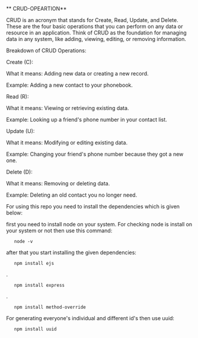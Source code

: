  ** CRUD-OPEARTION**
 
 CRUD is an acronym that stands for Create, Read, Update, and Delete. These are the four basic operations that you can perform on any data or resource in an application. Think of CRUD as the foundation for managing data in any system, like adding, viewing, editing, or removing information.

Breakdown of CRUD Operations:

 
Create (C):


What it means: Adding new data or creating a new record.

Example: Adding a new contact to your phonebook.


Read (R):


What it means: Viewing or retrieving existing data.

Example: Looking up a friend's phone number in your contact list.


Update (U):


What it means: Modifying or editing existing data.

Example: Changing your friend's phone number because they got a new one.


Delete (D):


What it means: Removing or deleting data.

Example: Deleting an old contact you no longer need.


For using this repo you need to install the dependencies which is given below: 

first you need to install node on your system. For checking node is install on your system or not then use this command: 


       node -v
       
after that you start installing the given dependencies:


       npm install ejs
.       

       npm install express
.

       npm install method-override
       
For generating everyone's individual and different id's then use uuid:

       npm install uuid
       
